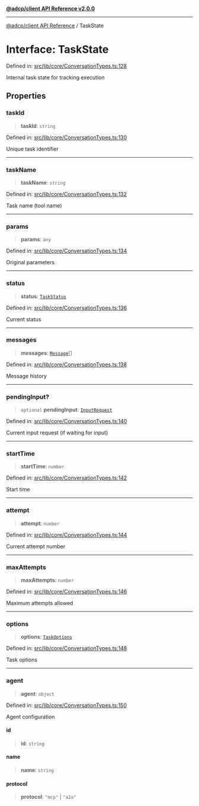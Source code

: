 [**@adcp/client API Reference v2.0.0**](../README.md)

***

[@adcp/client API Reference](../README.md) / TaskState

# Interface: TaskState

Defined in: [src/lib/core/ConversationTypes.ts:128](https://github.com/adcontextprotocol/adcp-client/blob/9ed0be764adbd110916d257101c95a577b3f15c8/src/lib/core/ConversationTypes.ts#L128)

Internal task state for tracking execution

## Properties

### taskId

> **taskId**: `string`

Defined in: [src/lib/core/ConversationTypes.ts:130](https://github.com/adcontextprotocol/adcp-client/blob/9ed0be764adbd110916d257101c95a577b3f15c8/src/lib/core/ConversationTypes.ts#L130)

Unique task identifier

***

### taskName

> **taskName**: `string`

Defined in: [src/lib/core/ConversationTypes.ts:132](https://github.com/adcontextprotocol/adcp-client/blob/9ed0be764adbd110916d257101c95a577b3f15c8/src/lib/core/ConversationTypes.ts#L132)

Task name (tool name)

***

### params

> **params**: `any`

Defined in: [src/lib/core/ConversationTypes.ts:134](https://github.com/adcontextprotocol/adcp-client/blob/9ed0be764adbd110916d257101c95a577b3f15c8/src/lib/core/ConversationTypes.ts#L134)

Original parameters

***

### status

> **status**: [`TaskStatus`](../type-aliases/TaskStatus.md)

Defined in: [src/lib/core/ConversationTypes.ts:136](https://github.com/adcontextprotocol/adcp-client/blob/9ed0be764adbd110916d257101c95a577b3f15c8/src/lib/core/ConversationTypes.ts#L136)

Current status

***

### messages

> **messages**: [`Message`](Message.md)[]

Defined in: [src/lib/core/ConversationTypes.ts:138](https://github.com/adcontextprotocol/adcp-client/blob/9ed0be764adbd110916d257101c95a577b3f15c8/src/lib/core/ConversationTypes.ts#L138)

Message history

***

### pendingInput?

> `optional` **pendingInput**: [`InputRequest`](InputRequest.md)

Defined in: [src/lib/core/ConversationTypes.ts:140](https://github.com/adcontextprotocol/adcp-client/blob/9ed0be764adbd110916d257101c95a577b3f15c8/src/lib/core/ConversationTypes.ts#L140)

Current input request (if waiting for input)

***

### startTime

> **startTime**: `number`

Defined in: [src/lib/core/ConversationTypes.ts:142](https://github.com/adcontextprotocol/adcp-client/blob/9ed0be764adbd110916d257101c95a577b3f15c8/src/lib/core/ConversationTypes.ts#L142)

Start time

***

### attempt

> **attempt**: `number`

Defined in: [src/lib/core/ConversationTypes.ts:144](https://github.com/adcontextprotocol/adcp-client/blob/9ed0be764adbd110916d257101c95a577b3f15c8/src/lib/core/ConversationTypes.ts#L144)

Current attempt number

***

### maxAttempts

> **maxAttempts**: `number`

Defined in: [src/lib/core/ConversationTypes.ts:146](https://github.com/adcontextprotocol/adcp-client/blob/9ed0be764adbd110916d257101c95a577b3f15c8/src/lib/core/ConversationTypes.ts#L146)

Maximum attempts allowed

***

### options

> **options**: [`TaskOptions`](TaskOptions.md)

Defined in: [src/lib/core/ConversationTypes.ts:148](https://github.com/adcontextprotocol/adcp-client/blob/9ed0be764adbd110916d257101c95a577b3f15c8/src/lib/core/ConversationTypes.ts#L148)

Task options

***

### agent

> **agent**: `object`

Defined in: [src/lib/core/ConversationTypes.ts:150](https://github.com/adcontextprotocol/adcp-client/blob/9ed0be764adbd110916d257101c95a577b3f15c8/src/lib/core/ConversationTypes.ts#L150)

Agent configuration

#### id

> **id**: `string`

#### name

> **name**: `string`

#### protocol

> **protocol**: `"mcp"` \| `"a2a"`
